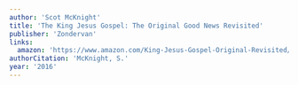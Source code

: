 ```yaml
---
author: 'Scot McKnight'
title: 'The King Jesus Gospel: The Original Good News Revisited'
publisher: 'Zondervan'
links:
  amazon: 'https://www.amazon.com/King-Jesus-Gospel-Original-Revisited/dp/0310531454'
authorCitation: 'McKnight, S.'
year: '2016'
---
```

